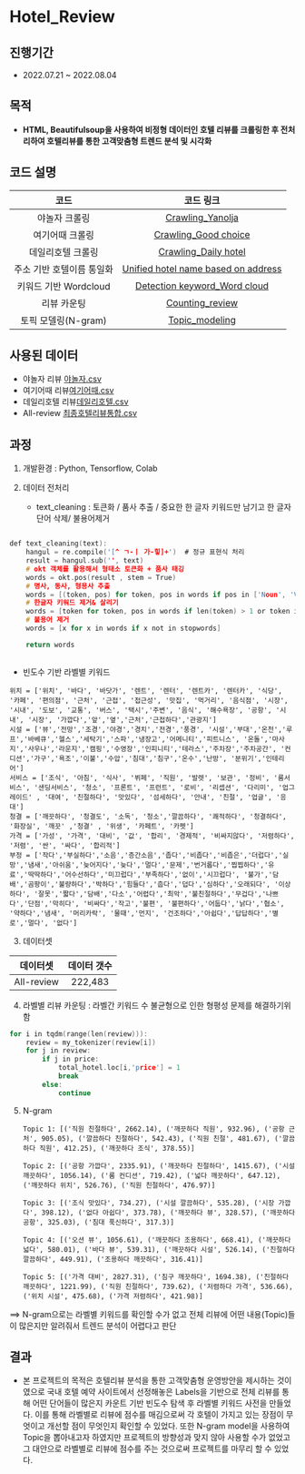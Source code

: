 # Hotel_Review

## 진행기간 
- 2022.07.21 ~ 2022.08.04

## 목적
- **HTML, Beautifulsoup을 사용하여 비정형 데이터인 호텔 리뷰를 크롤링한 후 전처리하여 호텔리뷰를 통한 고객맞춤형 트렌드 분석 및 시각화**  
          
## 코드 설명
   
코드     | 코드 링크   | 
:-------:|:-----------:|
야놀자 크롤링|[Crawling_Yanolja](https://github.com/AliceecilA93/Hotel_Review/blob/main/Crawling/Crawling_Yanolja.ipynb)|      
여기어때 크롤링 | [Crawling_Good choice](https://github.com/AliceecilA93/Hotel_Review/blob/main/Crawling/Crawling_Good%20choice.ipynb)|
데일리호텔 크롤링| [Crawling_Daily hotel](https://github.com/AliceecilA93/Hotel_Review/blob/main/Crawling/Crawling_Daily%20hotel.ipynb)| 
주소 기반 호텔이름 통일화| [Unified hotel name based on address](https://github.com/AliceecilA93/Hotel_Review/blob/main/Crawling/Unified%20hotel%20name%20based%20on%20address.ipynb) |
키워드 기반 Wordcloud| [Detection keyword_Word cloud](https://github.com/AliceecilA93/Hotel_Review/blob/main/Data%20visualization/Detection%20keyword%20_%20Word%20cloud.ipynb)|
리뷰 카운팅| [Counting_review](https://github.com/AliceecilA93/Hotel_Review/blob/main/Data%20analysis/Counting_review.ipynb)|
토픽 모델링(N-gram)| [Topic_modeling](https://github.com/AliceecilA93/Hotel_Review/blob/main/Data%20analysis/Topic_modeling.ipynb)|


## 사용된 데이터  

- 야놀자 리뷰 [야놀자.csv](https://drive.google.com/file/d/19a8yAfbCKXIV_kWm6ln77K_sNM9zDjRx/view?usp=sharing)
- 여기어때 리뷰[여기어때.csv](https://drive.google.com/file/d/1frdR31d3AMMGn_BE2KdB5mXyL7dPnyH5/view?usp=share_link)
- 데일리호텔 리뷰[데일리호텔.csv](https://drive.google.com/file/d/1N9kPyLrzYVmcrTQjW0rlLz2wAb3tbQIP/view?usp=share_link)
- All-review [최종호텔리뷰통합.csv](https://drive.google.com/file/d/1BZE7WU9GRu6T-8vJZYEidjLjiOl618Gh/view?usp=share_link)

## 과정  

 1. 개발환경 : Python, Tensorflow, Colab
 
 2. 데이터 전처리
    * text_cleaning : 토큰화 / 품사 추출 / 중요한  한 글자 키워드만 남기고 한 글자 단어 삭제/ 불용어제거 
```c

def text_cleaning(text):
    hangul = re.compile('[^ ㄱ-ㅣ 가-힣]+')  # 정규 표현식 처리
    result = hangul.sub('', text)
    # okt 객체를 활용해서 형태소 토큰화 + 품사 태깅
    words = okt.pos(result , stem = True)
    # 명사, 동사, 형용사 추출
    words = [(token, pos) for token, pos in words if pos in ['Noun', 'Verb', 'Adjective']]
    # 한글자 키워드 제거& 살리기 
    words = [token for token, pos in words if len(token) > 1 or token in ['방','뷰','앞','옆','값','룸','싼']]
    # 불용어 제거
    words = [x for x in words if x not in stopwords]

    return words
     
```
   

   * 빈도수 기반 라벨별 키워드 


    위치 = ['위치', '바다', '바닷가', '렌트', '렌터', '렌트카', '렌터카', '식당', '카페', '편의점', '근처', '근접', '접근성', '맛집', '먹거리', '음식점', '시장', '시내', '도보', '교통', '버스', '택시','주변', '음식', '해수욕장', '공항', '시내', '시장', '가깝다','앞','옆','근처','근접하다','관광지']
    시설 = ['뷰','전망','조경','야경','경치','전경','풍경', '시설','부대','온천','루프','바베큐','헬스','세탁기','스파','냉장고','어메니티','피트니스', '온돌','마사지','사우나','라운지','캠핑','수영장','인피니티','테라스','주차장','주차공간', '컨디션','가구','욕조','이불','수압','침대','침구','온수','난방', '분위기','인테리어']
    서비스 = ['조식', '아침', '식사', '뷔페', '직원', '발렛', '보관', '정비', '룸서비스', '샌딩서비스', '청소', '프론트', '프런트', '로비', '리셉션', '다리미', '업그레이드' , '대여', '친절하다', '맛있다', '섬세하다', '안내', '친절', '업글', '응대']
    청결 = ['깨끗하다', '청결도', '소독', '청소','깔끔하다', '쾌적하다', '청결하다', '화장실', '깨끗' ,'청결' , '위생', '카페트', '카펫']
    가격 = ['가성', '가격', '대비', '값', '합리', '경제적', '비싸지않다', '저렴하다', '저렴', '싼', '싸다', '합리적']
    부정 = ['작다','부실하다','소음','층간소음','좁다','비좁다','비좁은','더럽다','실망','냄새','아쉬움','늦어지다','늦다','멀다','문제','번거롭다','찝찝하다','유료','딱딱하다','어수선하다','미끄럽다','부족하다','없이','시끄럽다', '불가','담배','곰팡이','불량하다','박하다','힘들다','춥다','덥다','심하다','오래되다', '이상하다', '잘못','짧다','담배','다소','어렵다','최악','불친절하다','무겁다','나쁘다','단점','막히다', '비싸다','작고','불편', '불편하다','어둡다','낡다','협소', '약하다','냄새', '머리카락', '물때','먼지', '건조하다','아쉽다','답답하다','별로','멀다', '없다']


 3. 데이터셋
   
 데이터셋 | 데이터 갯수 | 
 :-------:|:-----------:|
 All-review| 222,483 |         


 4. 라벨별 리뷰 카운팅 : 라벨간 키워드 수 불균형으로 인한 형평성 문제를 해결하기위함

```c
for i in tqdm(range(len(review))):
    review = my_tokenizer(review[i])
    for j in review:
        if j in price:
            total_hotel.loc[i,'price'] = 1
            break
        else:
            continue
```
  
 
 5. N-gram

  
  
        Topic 1: [('직원 친절하다', 2662.14), ('깨끗하다 직원', 932.96), ('공항 근처', 905.05), ('깔끔하다 친절하다', 542.43), ('직원 친절', 481.67), ('깔끔하다 직원', 412.25), ('깨끗하다 조식', 378.55)]​

        Topic 2: [('공항 가깝다', 2335.91), ('깨끗하다 친절하다', 1415.67), ('시설 깨끗하다', 1056.14), ('룸 컨디션', 719.42), ('넓다 깨끗하다', 647.12), ('깨끗하다 위치', 526.76), ('직원 친절하다', 476.97)]​

        Topic 3: [('조식 맛있다', 734.27), ('시설 깔끔하다', 535.28), ('시장 가깝다', 398.12), ('없다 아쉽다', 373.78), ('깨끗하다 뷰', 328.57), ('깨끗하다 공항', 325.03), ('침대 푹신하다', 317.3)]​

        Topic 4: [('오션 뷰', 1056.61), ('깨끗하다 조용하다', 668.41), ('깨끗하다 넓다', 580.01), ('바다 뷰', 539.31), ('깨끗하다 시설', 526.14), ('친절하다 깔끔하다', 449.91), ('조용하다 깨끗하다', 316.41)]​

        Topic 5: [('가격 대비', 2827.31), ('침구 깨끗하다', 1694.38), ('친절하다 깨끗하다', 1221.99), ('직원 친절하다', 739.62), ('저렴하다 가격', 536.66), ('위치 시설', 475.68), ('가격 저렴하다', 421.98)]


==> N-gram으로는 라벨별 키워드를 확인할 수가 없고 전체 리뷰에 어떤 내용(Topic)들이 많은지만 알려줘서 트렌드 분석이 어렵다고 판단




## 결과
- 본 프로젝트의 목적은 호텔리뷰 분석을 통한 고객맞춤형 운영방안을 제시하는 것이였으로 국내 호텔 예약 사이트에서 선정해놓은 Labels을 기반으로 전체 리뷰를 통해 어떤 단어들이 많은지 카운트 기반 빈도수 탐색 후 라벨별 키워드 사전을 만들었다. 이를 통해 라벨별로 리뷰에 점수를 매김으로써 각 호텔이 가지고 있는 장점이 무엇이고 개선할 점이 무엇인지 확인할 수 있었다. 또한 N-gram model을 사용하여 Topic을 뽑아내고자 하였지만 프로젝트의 방향성과 맞지 않아 사용할 수가 없었고 그 대안으로 라벨별로 리뷰에 점수를 주는 것으로써 프로젝트를 마무리 할 수 있었다. 




    
